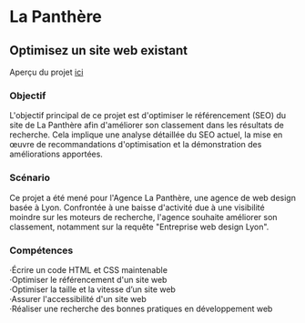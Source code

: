 # La Panthère
## Optimisez un site web existant 
Aperçu du projet [ici](https://margyre.github.io/OC-LaPanthere/)<br>

### Objectif
L'objectif principal de ce projet est d'optimiser le référencement (SEO) du site de La Panthère afin d'améliorer son classement dans les résultats de recherche. Cela implique une analyse détaillée du SEO actuel, la mise en œuvre de recommandations d'optimisation et la démonstration des améliorations apportées.
### Scénario
Ce projet a été mené pour l'Agence La Panthère, une agence de web design basée à Lyon. Confrontée à une baisse d'activité due à une visibilité moindre sur les moteurs de recherche, l'agence souhaite améliorer son classement, notamment sur la requête "Entreprise web design Lyon".
### Compétences
 ·Écrire un code HTML et CSS maintenable<br>
 ·Optimiser le référencement d'un site web<br>
 ·Optimiser la taille et la vitesse d’un site web<br>
 ·Assurer l'accessibilité d'un site web<br>
 ·Réaliser une recherche des bonnes pratiques en développement web
